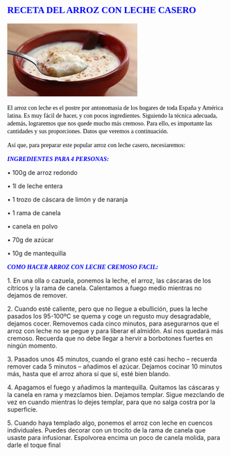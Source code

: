 ## <span style="Color:Blue;Font-Size:18;Font-Family:Castellar;">**RECETA DEL ARROZ CON LECHE CASERO**</span>

![imagen montaje](arroz.jpg)

<span style="Color:Black;Font-Size:12;Font-Family:Time New Roman;">El arroz con leche es el postre por antonomasia de los hogares de toda España y América latina. Es muy fácil de hacer, y con pocos ingredientes. Siguiendo la técnica adecuada, además, lograremos que nos quede mucho más cremoso. Para ello, es importante las cantidades y sus proporciones. Datos que veremos a continuación.   
  
<span style="Color:Black;Font-Family:Time New Roman;Font-Size:12;">Así que, para preparar este popular arroz con leche casero, necesiaremos:</span>

  
  <span style="Color:Blue;Font-Size:14;Font-Family:Time New Roman;">___INGREDIENTES PARA 4 PERSONAS:___</span>    
  
  <span sttyle="Color:Black;Font-Family:Time New Roman;Font-Size:12;">•	100g de arroz redondo
  
<span sttyle="Color:Black;Font-Family:Time New Roman;Font-Size:12;">•	1l de leche entera
 
<span sttyle="Color:Black;Font-Family:Time New Roman;Font-Size:12;">•	1 trozo de cáscara de limón y de naranja

<span sttyle="Color:Black;Font-Family:Time New Roman;Font-Size:12;">•	1 rama de canela

<span sttyle="Color:Black;Font-Family:Time New Roman;Font-Size:12;">  •	canela en polvo

<span sttyle="Color:Black;Font-Family:Time New Roman;Font-Size:12;"> •	70g de azúcar

<span sttyle="Color:Black;Font-Family:Time New Roman;Font-Size:12;">   •	10g de mantequilla
  
  <span style="Color:Blue;Font-Family:Time New Roman;Font-Size:14;">___COMO HACER ARROZ CON LECHE CREMOSO FACIL:___</span>  
    
   
<span sttyle="Color:Black;Font-Family:Time New Roman;Font-Size:12;">1.	En una olla o cazuela, ponemos la leche, el arroz, las cáscaras de los cítricos y la rama de canela. Calentamos a fuego medio mientras no dejamos de remover.</span>  

  <span sttyle="Color:Black;Font-Family:Time New Roman;Font-Size:12;">2.	Cuando esté caliente, pero que no llegue a ebullición, pues la leche pasados los 95-100ºC se quema y coge un regusto muy desagradable, dejamos cocer. Removemos cada cinco minutos, para asegurarnos que el arroz con leche no se pegue y para liberar el almidón. Así nos quedará más cremoso. Recuerda que no debe llegar a hervir a borbotones fuertes en ningún momento.</span>  
  
  <span sttyle="Color:Black;Font-Family:Time New Roman;Font-Size:12;">3.	Pasados unos 45 minutos, cuando el grano esté casi hecho – recuerda remover cada 5 minutos – añadimos el azúcar. Dejamos cocinar 10 minutos más, hasta que el arroz ahora sí que sí, esté bien blando.    
    
   <span sttyle="Color:Black;Font-Family:Time New Roman;Font-Size:12;">4.	Apagamos el fuego y añadimos la mantequilla. Quitamos las cáscaras y la canela en rama y mezclamos bien. Dejamos templar. Sigue mezclando de vez en cuando mientras lo dejes templar, para que no salga costra por la superficie.
    
<span sttyle="Color:Black;Font-Family:Time New Roman;Font-Size:12;">5.	Cuando haya templado algo, ponemos el arroz con leche en cuencos individuales. Puedes decorar con un trocito de la rama de canela que usaste para infusionar. Espolvorea encima un poco de canela molida, para darle el toque final
